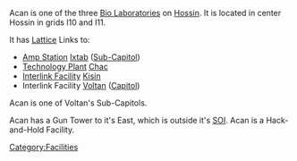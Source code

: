 Acan is one of the three [Bio Laboratories](/Bio_Laboratory "wikilink")
on [Hossin](/Hossin "wikilink"). It is located in center Hossin in grids
I10 and I11.

It has [Lattice](/Lattice "wikilink") Links to:

- [Amp Station](/Amp_Station "wikilink") [Ixtab](/Ixtab "wikilink")
  ([Sub-Capitol](/Sub-Capitol "wikilink"))
- [Technology Plant](/Technology_Plant "wikilink")
  [Chac](/Chac "wikilink")
- [Interlink Facility](/Interlink_Facility "wikilink")
  [Kisin](/Kisin "wikilink")
- Interlink Facility [Voltan](/Voltan "wikilink")
  ([Capitol](/Capitol "wikilink"))

Acan is one of Voltan's Sub-Capitols.

Acan has a Gun Tower to it's East, which is outside it's
[SOI](/SOI "wikilink"). Acan is a Hack-and-Hold Facility.

[Category:Facilities](/Category:Facilities "wikilink")
